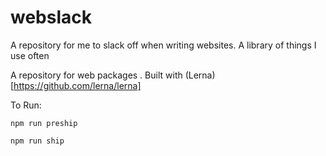 # webslack

A repository for me to slack off when writing websites. A library of things I use often

A repository for web packages . Built with (Lerna)[https://github.com/lerna/lerna]


To Run:

`npm run preship`

`npm run ship`
